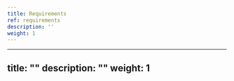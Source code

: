 ```yaml
---
title: Requirements
ref: requirements
description: ''
weight: 1
---
```

---
title: ""
description: ""
weight: 1
---